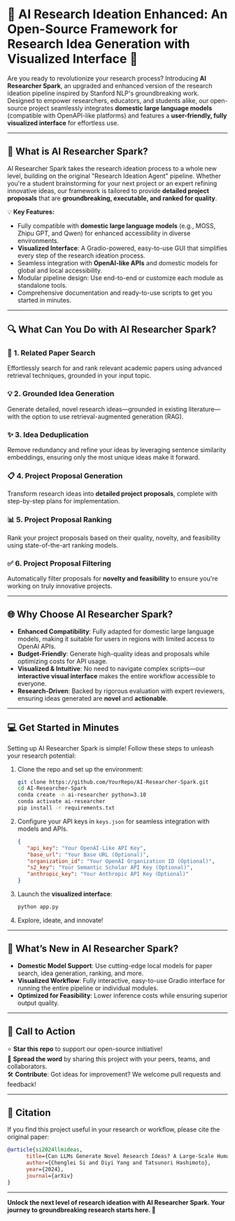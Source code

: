 # 🚀 **AI Research Ideation Enhanced: An Open-Source Framework for Research Idea Generation with Visualized Interface** 🌟

Are you ready to revolutionize your research process? Introducing **AI Researcher Spark**, an upgraded and enhanced version of the research ideation pipeline inspired by Stanford NLP's groundbreaking work. Designed to empower researchers, educators, and students alike, our open-source project seamlessly integrates **domestic large language models** (compatible with OpenAPI-like platforms) and features a **user-friendly, fully visualized interface** for effortless use.

---

## 🧠 **What is AI Researcher Spark?**

AI Researcher Spark takes the research ideation process to a whole new level, building on the original "Research Ideation Agent" pipeline. Whether you're a student brainstorming for your next project or an expert refining innovative ideas, our framework is tailored to provide **detailed project proposals** that are **groundbreaking, executable, and ranked for quality**. 

💡 **Key Features:**
- Fully compatible with **domestic large language models** (e.g., MOSS, Zhipu GPT, and Qwen) for enhanced accessibility in diverse environments.
- **Visualized Interface**: A Gradio-powered, easy-to-use GUI that simplifies every step of the research ideation process.
- Seamless integration with **OpenAI-like APIs** and domestic models for global and local accessibility.
- Modular pipeline design: Use end-to-end or customize each module as standalone tools.
- Comprehensive documentation and ready-to-use scripts to get you started in minutes.

---

## 🔍 **What Can You Do with AI Researcher Spark?**

### 🔗 **1. Related Paper Search**
Effortlessly search for and rank relevant academic papers using advanced retrieval techniques, grounded in your input topic.

### 💡 **2. Grounded Idea Generation**
Generate detailed, novel research ideas—grounded in existing literature—with the option to use retrieval-augmented generation (RAG).

### ✨ **3. Idea Deduplication**
Remove redundancy and refine your ideas by leveraging sentence similarity embeddings, ensuring only the most unique ideas make it forward.

### 📋 **4. Project Proposal Generation**
Transform research ideas into **detailed project proposals**, complete with step-by-step plans for implementation.

### 📊 **5. Project Proposal Ranking**
Rank your project proposals based on their quality, novelty, and feasibility using state-of-the-art ranking models.

### ✅ **6. Project Proposal Filtering**
Automatically filter proposals for **novelty and feasibility** to ensure you're working on truly innovative projects.

---

## 🌐 **Why Choose AI Researcher Spark?**

- **Enhanced Compatibility**: Fully adapted for domestic large language models, making it suitable for users in regions with limited access to OpenAI APIs.
- **Budget-Friendly**: Generate high-quality ideas and proposals while optimizing costs for API usage.
- **Visualized & Intuitive**: No need to navigate complex scripts—our **interactive visual interface** makes the entire workflow accessible to everyone.
- **Research-Driven**: Backed by rigorous evaluation with expert reviewers, ensuring ideas generated are **novel** and **actionable**.

---

## 💻 **Get Started in Minutes**

Setting up AI Researcher Spark is simple! Follow these steps to unleash your research potential:

1. Clone the repo and set up the environment:
   ```bash
   git clone https://github.com/YourRepo/AI-Researcher-Spark.git
   cd AI-Researcher-Spark
   conda create -n ai-researcher python=3.10
   conda activate ai-researcher
   pip install -r requirements.txt
   ```
2. Configure your API keys in `keys.json` for seamless integration with models and APIs.
   ```json
   {
      "api_key": "Your OpenAI-Like API Key",
      "base_url": "Your Base URL (Optional)",
      "organization_id": "Your OpenAI Organization ID (Optional)",
      "s2_key": "Your Semantic Scholar API Key (Optional)",
      "anthropic_key": "Your Anthropic API Key（Optional)"
   }
   ```
3. Launch the **visualized interface**:
   ```bash
   python app.py
   ```
4. Explore, ideate, and innovate!

---

## 🎉 **What’s New in AI Researcher Spark?**

- **Domestic Model Support**: Use cutting-edge local models for paper search, idea generation, ranking, and more.
- **Visualized Workflow**: Fully interactive, easy-to-use Gradio interface for running the entire pipeline or individual modules.
- **Optimized for Feasibility**: Lower inference costs while ensuring superior output quality.

---

## 📝 **Call to Action**

⭐ **Star this repo** to support our open-source initiative!  
📢 **Spread the word** by sharing this project with your peers, teams, and collaborators.  
🛠️ **Contribute**: Got ideas for improvement? We welcome pull requests and feedback!  

---

## 📌 **Citation**

If you find this project useful in your research or workflow, please cite the original paper:

```bibtex
@article{si2024llmideas,
      title={Can LLMs Generate Novel Research Ideas? A Large-Scale Human Study with 100+ NLP Researchers}, 
      author={Chenglei Si and Diyi Yang and Tatsunori Hashimoto},
      year={2024},
      journal={arXiv}
}
```

---

**Unlock the next level of research ideation with AI Researcher Spark. Your journey to groundbreaking research starts here. 🚀**